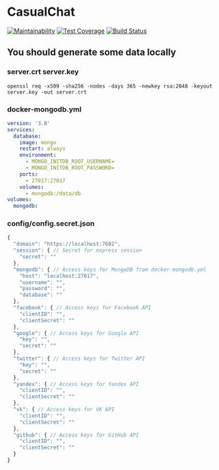 # CasualChat

[![Maintainability](https://api.codeclimate.com/v1/badges/d6159650fd2b10389860/maintainability)](https://codeclimate.com/github/Facebook-Developer-Circle-Moscow/CasualChat/maintainability)
[![Test Coverage](https://api.codeclimate.com/v1/badges/d6159650fd2b10389860/test_coverage)](https://codeclimate.com/github/Facebook-Developer-Circle-Moscow/CasualChat/test_coverage)
[![Build Status](https://travis-ci.com/Facebook-Developer-Circle-Moscow/CasualChat.svg?branch=main)](https://travis-ci.com/Facebook-Developer-Circle-Moscow/CasualChat)

## You should generate some data locally

### server.crt server.key
```
openssl req -x509 -sha256 -nodes -days 365 -newkey rsa:2048 -keyout server.key -out server.crt
```

### docker-mongodb.yml

```yml
version: '3.8'
services:
  database:
    image: mongo
    restart: always
    environment:
      - MONGO_INITDB_ROOT_USERNAME=
      - MONGO_INITDB_ROOT_PASSWORD=
    ports:
      - 27017:27017
    volumes:
      - mongodb:/data/db
volumes:
  mongodb:
```

### config/config.secret.json

```JavaScript
{
  "domain": "https://localhost:7602",
  "session": { // Secret for express session
    "secret": ""
  },
  "mongodb": { // Access keys for MongoDB from docker-mongodb.yml
    "host": "localhost:27017",
    "username": "",
    "password": "",
    "database": ""
  },
  "facebook": { // Access keys for Facebook API
    "clientID": "",
    "clientSecret": ""
  },
  "google": { // Access keys for Google API
    "key": "",
    "secret": ""
  },
  "twitter": { // Access keys for Twitter API
    "key": "",
    "secret": ""
  },
  "yandex": { // Access keys for Yandex API
    "clientID": "",
    "clientSecret": ""
  },
  "vk": { // Access keys for VK API
    "clientID": "",
    "clientSecret": ""
  },
  "github": { // Access keys for GitHub API
    "clientID": "",
    "clientSecret": ""
  }
}
```